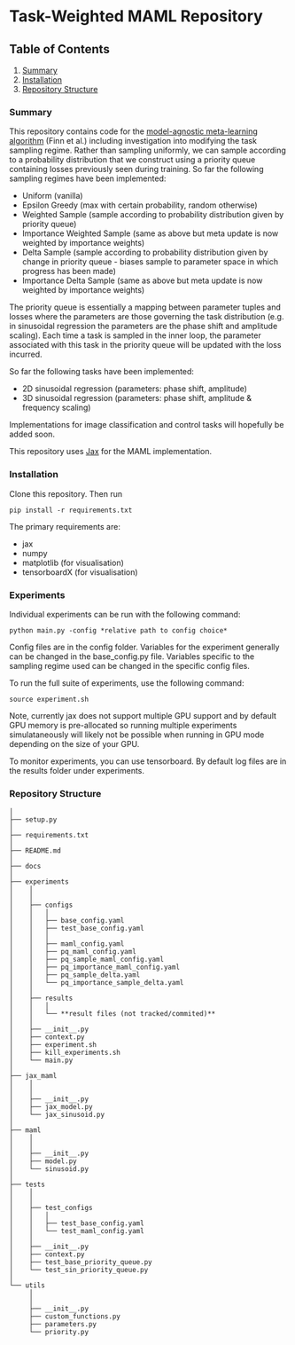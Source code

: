 <!-- git clone git@github.com:seblee97/maml.git

cd maml -->

# Task-Weighted MAML Repository

## Table of Contents
1. [Summary](#summary)
2. [Installation](#installation)
3. [Repository Structure](#repository-structure)

### Summary

This repository contains code for the [model-agnostic meta-learning algorithm](https://arxiv.org/pdf/1703.03400.pdf) (Finn et al.) including investigation
into modifying the task sampling regime. Rather than sampling uniformly, we can sample according to a probability distribution that we
construct using a priority queue containing losses previously seen during training. So far the following sampling regimes have been implemented:

* Uniform (vanilla)
* Epsilon Greedy (max with certain probability, random otherwise)
* Weighted Sample (sample according to probability distribution given by priority queue)
* Importance Weighted Sample (same as above but meta update is now weighted by importance weights)
* Delta Sample (sample according to probability distribution given by change in priority queue - biases sample to parameter space in which progress has been made)
* Importance Delta Sample (same as above but meta update is now weighted by importance weights)

The priority queue is essentially a mapping between parameter tuples and losses where the parameters are those governing the task distribution (e.g. in sinusoidal regression the parameters are the phase shift and amplitude scaling). Each time a task is sampled in the inner loop, the parameter associated with this task in the priority queue will be updated with the loss incurred.

So far the following tasks have been implemented:

* 2D sinusoidal regression (parameters: phase shift, amplitude)
* 3D sinusoidal regression (parameters: phase shift, amplitude & frequency scaling)

Implementations for image classification and control tasks will hopefully be added soon. 

This repository uses [Jax](https://github.com/google/jax) for the MAML implementation.  

### Installation

Clone this repository. Then run 

```pip install -r requirements.txt```

The primary requirements are:

* jax
* numpy
* matplotlib (for visualisation)
* tensorboardX (for visualisation)

### Experiments

Individual experiments can be run with the following command:

```python main.py -config *relative path to config choice*```

Config files are in the config folder. Variables for the experiment generally can be changed in the base_config.py file. Variables specific to the sampling regime used can be changed in the specific config files.

To run the full suite of experiments, use the following command:

```source experiment.sh```

Note, currently jax does not support multiple GPU support and by default GPU memory is pre-allocated so running multiple experiments simulataneously will likely not be possible when running in GPU mode depending on the size of your GPU.

To monitor experiments, you can use tensorboard. By default log files are in the results folder under experiments.

### Repository Structure

```
│
├── setup.py
│
├── requirements.txt
│
├── README.md
│     
├── docs
│     
├── experiments
│    │
│    │
│    ├── configs
│    │   │
│    │   ├── base_config.yaml
│    │   ├── test_base_config.yaml
│    │   │
│    │   ├── maml_config.yaml
│    │   ├── pq_maml_config.yaml
│    │   ├── pq_sample_maml_config.yaml
│    │   ├── pq_importance_maml_config.yaml
│    │   ├── pq_sample_delta.yaml
│    │   └── pq_importance_sample_delta.yaml
│    │
│    ├── results
│    │   │
│    │   └── **result files (not tracked/commited)**
│    │
│    ├── __init__.py 
│    ├── context.py
│    ├── experiment.sh
│    ├── kill_experiments.sh
│    └── main.py
│     
├── jax_maml
│    │
│    │
│    ├── __init__.py 
│    ├── jax_model.py 
│    └── jax_sinusoid.py
│     
├── maml
│    │
│    │
│    ├── __init__.py 
│    ├── model.py 
│    └── sinusoid.py
│     
├── tests
│    │
│    │
│    ├── test_configs
│    │   │
│    │   ├── test_base_config.yaml
│    │   └── test_maml_config.yaml
│    │
│    ├── __init__.py 
│    ├── context.py
│    ├── test_base_priority_queue.py
│    └── test_sin_priority_queue.py
│     
└── utils
     │
     │
     ├── __init__.py 
     ├── custom_functions.py
     ├── parameters.py 
     └── priority.py             
```